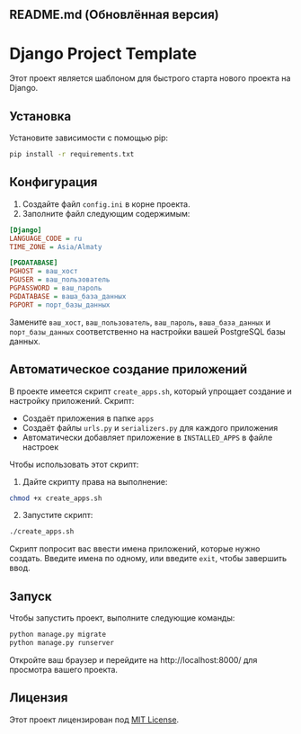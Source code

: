 ## README.md (Обновлённая версия)

# Django Project Template

Этот проект является шаблоном для быстрого старта нового проекта на Django.

## Установка

Установите зависимости с помощью pip:

```bash
pip install -r requirements.txt
```

## Конфигурация

1. Создайте файл `config.ini` в корне проекта.
2. Заполните файл следующим содержимым:

```ini
[Django]
LANGUAGE_CODE = ru
TIME_ZONE = Asia/Almaty

[PGDATABASE]
PGHOST = ваш_хост
PGUSER = ваш_пользователь
PGPASSWORD = ваш_пароль
PGDATABASE = ваша_база_данных
PGPORT = порт_базы_данных
```

Замените `ваш_хост`, `ваш_пользователь`, `ваш_пароль`, `ваша_база_данных` и `порт_базы_данных` соответственно на настройки вашей PostgreSQL базы данных.

## Автоматическое создание приложений

В проекте имеется скрипт `create_apps.sh`, который упрощает создание и настройку приложений. Скрипт:

- Создаёт приложения в папке `apps`
- Создаёт файлы `urls.py` и `serializers.py` для каждого приложения
- Автоматически добавляет приложение в `INSTALLED_APPS` в файле настроек

Чтобы использовать этот скрипт:

1. Дайте скрипту права на выполнение:

```bash
chmod +x create_apps.sh
```

2. Запустите скрипт:

```bash
./create_apps.sh
```

Скрипт попросит вас ввести имена приложений, которые нужно создать. Введите имена по одному, или введите `exit`, чтобы завершить ввод.

## Запуск

Чтобы запустить проект, выполните следующие команды:

```bash
python manage.py migrate
python manage.py runserver
```

Откройте ваш браузер и перейдите на http://localhost:8000/ для просмотра вашего проекта.

## Лицензия

Этот проект лицензирован под [MIT License](LICENSE).